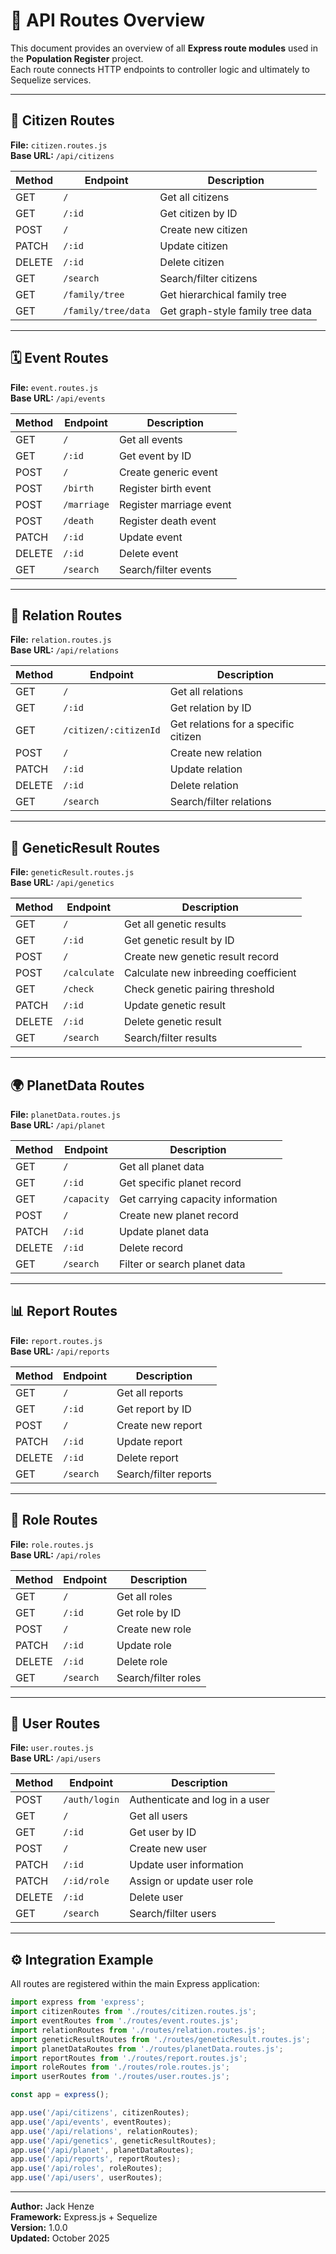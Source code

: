 # 🚏 API Routes Overview

This document provides an overview of all **Express route modules** used in the **Population Register** project.  
Each route connects HTTP endpoints to controller logic and ultimately to Sequelize services.

---

## 👥 Citizen Routes

**File:** `citizen.routes.js`  
**Base URL:** `/api/citizens`

| Method | Endpoint | Description |
|--------|-----------|-------------|
| GET | `/` | Get all citizens |
| GET | `/:id` | Get citizen by ID |
| POST | `/` | Create new citizen |
| PATCH | `/:id` | Update citizen |
| DELETE | `/:id` | Delete citizen |
| GET | `/search` | Search/filter citizens |
| GET | `/family/tree` | Get hierarchical family tree |
| GET | `/family/tree/data` | Get graph-style family tree data |

---

## 🗓️ Event Routes

**File:** `event.routes.js`  
**Base URL:** `/api/events`

| Method | Endpoint | Description |
|--------|-----------|-------------|
| GET | `/` | Get all events |
| GET | `/:id` | Get event by ID |
| POST | `/` | Create generic event |
| POST | `/birth` | Register birth event |
| POST | `/marriage` | Register marriage event |
| POST | `/death` | Register death event |
| PATCH | `/:id` | Update event |
| DELETE | `/:id` | Delete event |
| GET | `/search` | Search/filter events |

---

## 🔗 Relation Routes

**File:** `relation.routes.js`  
**Base URL:** `/api/relations`

| Method | Endpoint | Description |
|--------|-----------|-------------|
| GET | `/` | Get all relations |
| GET | `/:id` | Get relation by ID |
| GET | `/citizen/:citizenId` | Get relations for a specific citizen |
| POST | `/` | Create new relation |
| PATCH | `/:id` | Update relation |
| DELETE | `/:id` | Delete relation |
| GET | `/search` | Search/filter relations |

---

## 🧬 GeneticResult Routes

**File:** `geneticResult.routes.js`  
**Base URL:** `/api/genetics`

| Method | Endpoint | Description |
|--------|-----------|-------------|
| GET | `/` | Get all genetic results |
| GET | `/:id` | Get genetic result by ID |
| POST | `/` | Create new genetic result record |
| POST | `/calculate` | Calculate new inbreeding coefficient |
| GET | `/check` | Check genetic pairing threshold |
| PATCH | `/:id` | Update genetic result |
| DELETE | `/:id` | Delete genetic result |
| GET | `/search` | Search/filter results |

---

## 🌍 PlanetData Routes

**File:** `planetData.routes.js`  
**Base URL:** `/api/planet`

| Method | Endpoint | Description |
|--------|-----------|-------------|
| GET | `/` | Get all planet data |
| GET | `/:id` | Get specific planet record |
| GET | `/capacity` | Get carrying capacity information |
| POST | `/` | Create new planet record |
| PATCH | `/:id` | Update planet data |
| DELETE | `/:id` | Delete record |
| GET | `/search` | Filter or search planet data |

---

## 📊 Report Routes

**File:** `report.routes.js`  
**Base URL:** `/api/reports`

| Method | Endpoint | Description |
|--------|-----------|-------------|
| GET | `/` | Get all reports |
| GET | `/:id` | Get report by ID |
| POST | `/` | Create new report |
| PATCH | `/:id` | Update report |
| DELETE | `/:id` | Delete report |
| GET | `/search` | Search/filter reports |

---

## 🧾 Role Routes

**File:** `role.routes.js`  
**Base URL:** `/api/roles`

| Method | Endpoint | Description |
|--------|-----------|-------------|
| GET | `/` | Get all roles |
| GET | `/:id` | Get role by ID |
| POST | `/` | Create new role |
| PATCH | `/:id` | Update role |
| DELETE | `/:id` | Delete role |
| GET | `/search` | Search/filter roles |

---

## 👤 User Routes

**File:** `user.routes.js`  
**Base URL:** `/api/users`

| Method | Endpoint | Description |
|--------|-----------|-------------|
| POST | `/auth/login` | Authenticate and log in a user |
| GET | `/` | Get all users |
| GET | `/:id` | Get user by ID |
| POST | `/` | Create new user |
| PATCH | `/:id` | Update user information |
| PATCH | `/:id/role` | Assign or update user role |
| DELETE | `/:id` | Delete user |
| GET | `/search` | Search/filter users |

---

## ⚙️ Integration Example

All routes are registered within the main Express application:

```js
import express from 'express';
import citizenRoutes from './routes/citizen.routes.js';
import eventRoutes from './routes/event.routes.js';
import relationRoutes from './routes/relation.routes.js';
import geneticResultRoutes from './routes/geneticResult.routes.js';
import planetDataRoutes from './routes/planetData.routes.js';
import reportRoutes from './routes/report.routes.js';
import roleRoutes from './routes/role.routes.js';
import userRoutes from './routes/user.routes.js';

const app = express();

app.use('/api/citizens', citizenRoutes);
app.use('/api/events', eventRoutes);
app.use('/api/relations', relationRoutes);
app.use('/api/genetics', geneticResultRoutes);
app.use('/api/planet', planetDataRoutes);
app.use('/api/reports', reportRoutes);
app.use('/api/roles', roleRoutes);
app.use('/api/users', userRoutes);
```

---

**Author:** Jack Henze  
**Framework:** Express.js + Sequelize  
**Version:** 1.0.0  
**Updated:** October 2025  
